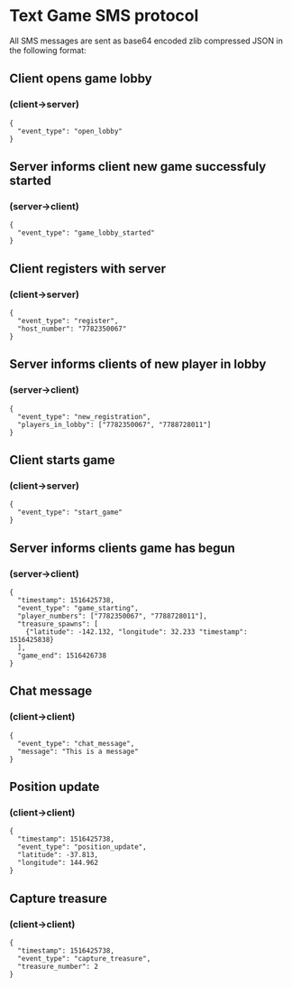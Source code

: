 # Text Game SMS protocol

All SMS messages are sent as base64 encoded zlib compressed JSON in the
following format:

## Client opens game lobby
### (client->server)
```
{
  "event_type": "open_lobby"
}
```

## Server informs client new game successfuly started
### (server->client)
```
{
  "event_type": "game_lobby_started"
}
```

## Client registers with server
### (client->server)
```
{
  "event_type": "register",
  "host_number": "7782350067"
}
```

## Server informs clients of new player in lobby
### (server->client)
```
{
  "event_type": "new_registration",
  "players_in_lobby": ["7782350067", "7788728011"]
}
```

## Client starts game
### (client->server)
```
{
  "event_type": "start_game"
}
```

## Server informs clients game has begun
### (server->client)
```
{
  "timestamp": 1516425738,
  "event_type": "game_starting",
  "player_numbers": ["7782350067", "7788728011"],
  "treasure_spawns": [
    {"latitude": -142.132, "longitude": 32.233 "timestamp": 1516425838}
  ],
  "game_end": 1516426738
}
```

## Chat message
### (client->client)
```
{
  "event_type": "chat_message",
  "message": "This is a message"
}
```

## Position update
### (client->client)
```
{
  "timestamp": 1516425738,
  "event_type": "position_update",
  "latitude": -37.813,
  "longitude": 144.962
}
```

## Capture treasure
### (client->client)
```
{
  "timestamp": 1516425738,
  "event_type": "capture_treasure",
  "treasure_number": 2
}
```